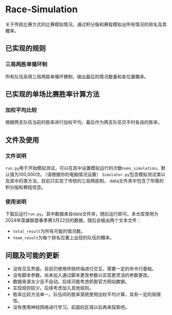 # Race-Simulation
关于传统比赛方式的比赛模拟情况。通过积分版和赛程模拟出所有情况的排名及其概率。

## 已实现的规则
### 三局两胜单循环制
所有队伍采用三局两胜单循环赛制，输出最后的情况数量和各位置概率。

## 已实现的单场比赛胜率计算方法
### 加权平均比较
根据两支队伍当前的胜率进行加权平均，最后作为两支队伍交手时各自的胜率。

## 文件及使用
### 文件说明
`run.py`用于开始模拟测试，可以在其中设置模拟运行的次数`nums_simulation`。默认值为100,000次。（请根据你的电脑情况设置）
`Simulator.py`包含模拟测试类以及其中的类方法。目前只实现了传统的三局两胜制。
data文件夹中包含了所需的积分版和赛程信息。

### 使用说明
下载后运行`run.py`。其中数据来自data文件夹，随后运行即可。本仓库使用为2024年英雄联盟春季赛3月22日的数据。随后会输出两个文本文件：
- `total_result`为所有可能的情况数。
- `team_result`为每个排名位置上出现的队伍的概率。

## 问题及可能的更新
- 没有交互界面。目前仍使用传统终端进行交互，需要一定的命令行基础。
- 没有脚本参数。尚未加入通过脚本更改参数以实现更灵活的参数更改。
- 数据来源太少且不自动。后续可能考虑抓取官方网站数据。
- 实现规则较少。后续考虑加入其他规则。
- 胜率比较方法单一。队伍间的胜率笼统使用加权平均计算，具有一定的局限性。
- 没有使用神经网络进行学习。前面的区域以后再来探索吧。
